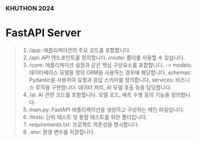 ### KHUTHON 2024
# FastAPI Server

> 1. /app: 애플리케이션의 주요 코드를 포함합니다.
> 2. /api: API 엔드포인트를 정의합니다. /router 폴더를 사용할 수 있습니다.
> 3. /core: 애플리케이션 설정과 같은 핵심 구성요소를 포함합니다. -> models: 데이터베이스 모델을 정의 ORM을 사용하는 경우에 해당합니다, schemas: Pydantic을 사용하여 요청과 응답 스키마를 정의합니다, services: 비즈니스 로직을 구현합니다. 데이터 처리, AI 모델 호출 등을 담당합니다.
> 4. /ai: AI 관련 코드를 포함합니다. 모델 로드, 예측 수행 등의 기능을 정의합니다.
> 5. main.py: FastAPI 애플리케이션을 생성하고 구성하는 메인 파일입니다.
> 6. /tests: 단위 테스트 및 통합 테스트를 위한 폴더입니다.
> 7. requirements.txt: 프로젝트 의존성을 명시합니다.
> 8. .env: 환경 변수를 저장합니다.